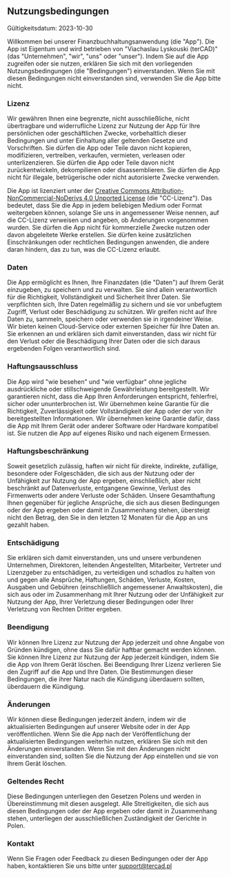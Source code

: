 ## Nutzungsbedingungen

Gültigkeitsdatum: 2023-10-30

Willkommen bei unserer Finanzbuchhaltungsanwendung (die "App"). Die App ist Eigentum und wird betrieben von "Viachaslau 
Lyskouski (terCAD)" (das "Unternehmen", "wir", "uns" oder "unser"). Indem Sie auf die App zugreifen oder sie nutzen, 
erklären Sie sich mit den vorliegenden Nutzungsbedingungen (die "Bedingungen") einverstanden. Wenn Sie mit diesen 
Bedingungen nicht einverstanden sind, verwenden Sie die App bitte nicht.

### Lizenz

Wir gewähren Ihnen eine begrenzte, nicht ausschließliche, nicht übertragbare und widerrufliche Lizenz zur Nutzung der 
App für Ihre persönlichen oder geschäftlichen Zwecke, vorbehaltlich dieser Bedingungen und unter Einhaltung aller 
geltenden Gesetze und Vorschriften. Sie dürfen die App oder Teile davon nicht kopieren, modifizieren, vertreiben, 
verkaufen, vermieten, verleasen oder unterlizenzieren. Sie dürfen die App oder Teile davon nicht zurückentwickeln, 
dekompilieren oder disassemblieren. Sie dürfen die App nicht für illegale, betrügerische oder nicht autorisierte 
Zwecke verwenden.

Die App ist lizenziert unter der 
[Creative Commons Attribution-NonCommercial-NoDerivs 4.0 Unported License](https://creativecommons.org/licenses/by-nc-nd/4.0/deed.en)
(die "CC-Lizenz"). Das bedeutet, dass Sie die App in jedem beliebigen Medium oder Format weitergeben können, solange 
Sie uns in angemessener Weise nennen, auf die CC-Lizenz verweisen und angeben, ob Änderungen vorgenommen wurden. Sie 
dürfen die App nicht für kommerzielle Zwecke nutzen oder davon abgeleitete Werke erstellen. Sie dürfen keine 
zusätzlichen Einschränkungen oder rechtlichen Bedingungen anwenden, die andere daran hindern, das zu tun, was die 
CC-Lizenz erlaubt.

### Daten

Die App ermöglicht es Ihnen, Ihre Finanzdaten (die "Daten") auf Ihrem Gerät einzugeben, zu speichern und zu verwalten. 
Sie sind allein verantwortlich für die Richtigkeit, Vollständigkeit und Sicherheit Ihrer Daten. Sie verpflichten sich, 
Ihre Daten regelmäßig zu sichern und sie vor unbefugtem Zugriff, Verlust oder Beschädigung zu schützen. Wir greifen 
nicht auf Ihre Daten zu, sammeln, speichern oder verwenden sie in irgendeiner Weise. Wir bieten keinen Cloud-Service 
oder externen Speicher für Ihre Daten an. Sie erkennen an und erklären sich damit einverstanden, dass wir nicht für 
den Verlust oder die Beschädigung Ihrer Daten oder die sich daraus ergebenden Folgen verantwortlich sind.

### Haftungsausschluss

Die App wird "wie besehen" und "wie verfügbar" ohne jegliche ausdrückliche oder stillschweigende Gewährleistung 
bereitgestellt. Wir garantieren nicht, dass die App Ihren Anforderungen entspricht, fehlerfrei, sicher oder 
ununterbrochen ist. Wir übernehmen keine Garantie für die Richtigkeit, Zuverlässigkeit oder Vollständigkeit der App 
oder der von ihr bereitgestellten Informationen. Wir übernehmen keine Garantie dafür, dass die App mit Ihrem Gerät 
oder anderer Software oder Hardware kompatibel ist. Sie nutzen die App auf eigenes Risiko und nach eigenem Ermessen.

### Haftungsbeschränkung

Soweit gesetzlich zulässig, haften wir nicht für direkte, indirekte, zufällige, besondere oder Folgeschäden, die sich 
aus der Nutzung oder der Unfähigkeit zur Nutzung der App ergeben, einschließlich, aber nicht beschränkt auf 
Datenverluste, entgangene Gewinne, Verlust des Firmenwerts oder andere Verluste oder Schäden. Unsere Gesamthaftung 
Ihnen gegenüber für jegliche Ansprüche, die sich aus diesen Bedingungen oder der App ergeben oder damit in Zusammenhang 
stehen, übersteigt nicht den Betrag, den Sie in den letzten 12 Monaten für die App an uns gezahlt haben.

### Entschädigung

Sie erklären sich damit einverstanden, uns und unsere verbundenen Unternehmen, Direktoren, leitenden Angestellten, 
Mitarbeiter, Vertreter und Lizenzgeber zu entschädigen, zu verteidigen und schadlos zu halten von und gegen alle 
Ansprüche, Haftungen, Schäden, Verluste, Kosten, Ausgaben und Gebühren (einschließlich angemessener Anwaltskosten), 
die sich aus oder im Zusammenhang mit Ihrer Nutzung oder der Unfähigkeit zur Nutzung der App, Ihrer Verletzung dieser 
Bedingungen oder Ihrer Verletzung von Rechten Dritter ergeben.

### Beendigung

Wir können Ihre Lizenz zur Nutzung der App jederzeit und ohne Angabe von Gründen kündigen, ohne dass Sie dafür haftbar 
gemacht werden können. Sie können Ihre Lizenz zur Nutzung der App jederzeit kündigen, indem Sie die App von Ihrem Gerät 
löschen. Bei Beendigung Ihrer Lizenz verlieren Sie den Zugriff auf die App und Ihre Daten. Die Bestimmungen dieser 
Bedingungen, die ihrer Natur nach die Kündigung überdauern sollten, überdauern die Kündigung.

### Änderungen

Wir können diese Bedingungen jederzeit ändern, indem wir die aktualisierten Bedingungen auf unserer Website oder in der 
App veröffentlichen. Wenn Sie die App nach der Veröffentlichung der aktualisierten Bedingungen weiterhin nutzen, 
erklären Sie sich mit den Änderungen einverstanden. Wenn Sie mit den Änderungen nicht einverstanden sind, sollten Sie 
die Nutzung der App einstellen und sie von Ihrem Gerät löschen.

### Geltendes Recht

Diese Bedingungen unterliegen den Gesetzen Polens und werden in Übereinstimmung mit diesen ausgelegt. Alle 
Streitigkeiten, die sich aus diesen Bedingungen oder der App ergeben oder damit in Zusammenhang stehen, unterliegen der 
ausschließlichen Zuständigkeit der Gerichte in Polen.

### Kontakt

Wenn Sie Fragen oder Feedback zu diesen Bedingungen oder der App haben, kontaktieren Sie uns bitte unter 
support@tercad.pl
